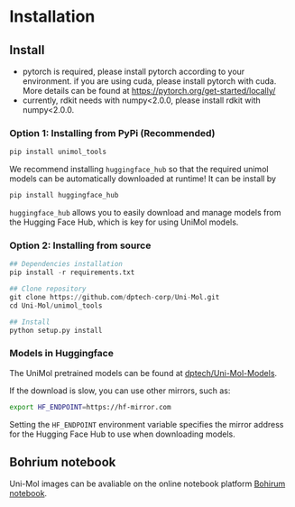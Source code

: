 # Installation

## Install
- pytorch is required, please install pytorch according to your environment. if you are using cuda, please install pytorch with cuda. More details can be found at https://pytorch.org/get-started/locally/
- currently, rdkit needs with numpy<2.0.0, please install rdkit with numpy<2.0.0.

### Option 1: Installing from PyPi (Recommended)

```bash
pip install unimol_tools
```

We recommend installing ```huggingface_hub``` so that the required unimol models can be automatically downloaded at runtime! It can be install by

```bash
pip install huggingface_hub
```

`huggingface_hub` allows you to easily download and manage models from the Hugging Face Hub, which is key for using UniMol models.

### Option 2: Installing from source

```python
## Dependencies installation
pip install -r requirements.txt

## Clone repository
git clone https://github.com/dptech-corp/Uni-Mol.git
cd Uni-Mol/unimol_tools

## Install
python setup.py install
```

### Models in Huggingface

The UniMol pretrained models can be found at [dptech/Uni-Mol-Models](https://huggingface.co/dptech/Uni-Mol-Models/tree/main).

If the download is slow, you can use other mirrors, such as:

```bash
export HF_ENDPOINT=https://hf-mirror.com
```

Setting the `HF_ENDPOINT` environment variable specifies the mirror address for the Hugging Face Hub to use when downloading models.

## Bohrium notebook

Uni-Mol images can be avaliable on the online notebook platform [Bohirum notebook](https://nb.bohrium.dp.tech/).
 